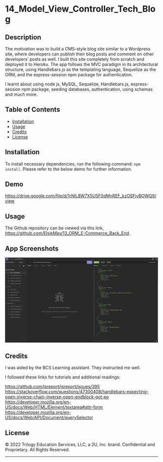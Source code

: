 # 14_Model_View_Controller_Tech_Blog

## Description

The motivation was to build a CMS-style blog site similar to a Wordpress site, where developers can publish their blog posts and comment on other developers’ posts as well. I built this site completely from scratch and deployed it to Heroku. The app follows the MVC paradigm in its architectural structure, using Handlebars.js as the templating language, Sequelize as the ORM, and the express-session npm package for authentication.

I learnt about using node js, MySQL, Sequelize, Handlebars.js, express-session npm package, seeding databases, authentication, using schemas and much more.

## Table of Contents

- [Installation](#installation)
- [Usage](#usage)
- [Credits](#credits)
- [License](#license)

## Installation

To install necessary dependencies, run the following command: `npm install`. Please refer to the below demo for further information.

## Demo

https://drive.google.com/file/d/1rNIL8W7X5U5F0dMnREF_kzOSFjyBOWQ9/view

## Usage

The Github repository can be viewed via this link, https://github.com/ElsieMay/13_ORM_E-Commerce_Back_End.

## App Screenshots

![Screenshot](https://github.com/ElsieMay/13_ORM_E-Commerce_Back_End/blob/main/images/Screen%20Shot%202022-05-24%20at%2010.10.33%20pm.png)

## Credits

I was aided by the BCS Learning assistant. They instructed me well.

I followed these links for tutorials and additional readings:

https://github.com/jsreport/jsreport/issues/395<br>
https://stackoverflow.com/questions/47300408/handlebars-expecting-open-inverse-chain-inverse-open-endblock-got-eo<br>
https://developer.mozilla.org/en-US/docs/Web/HTML/Element/textarea#attr-form<br>
https://developer.mozilla.org/en-US/docs/Web/API/Document/querySelector<br>

## License

© 2022 Trilogy Education Services, LLC, a 2U, Inc. brand. Confidential and Proprietary. All Rights Reserved.

---
